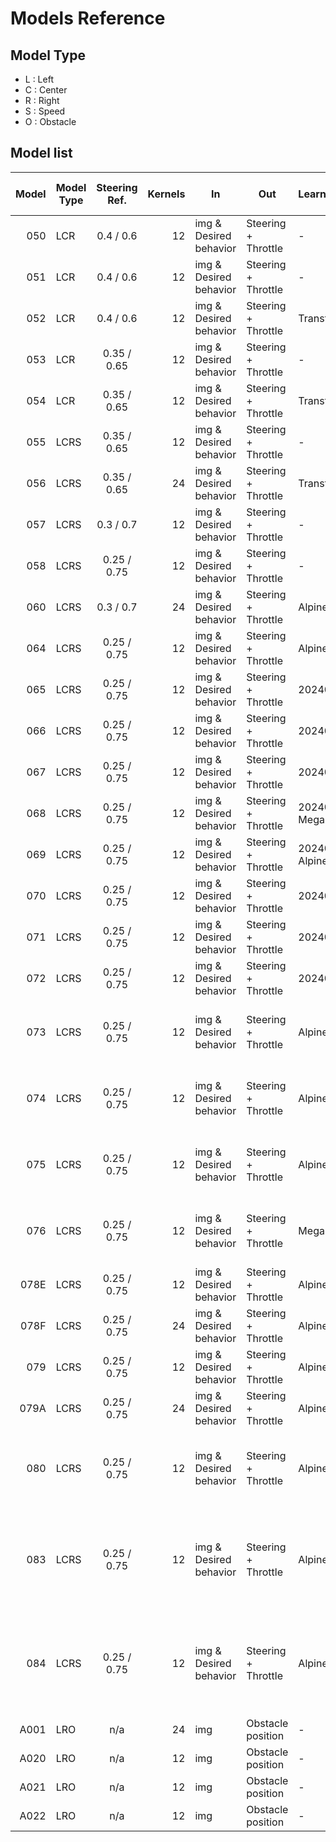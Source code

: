 # Models Reference

## Model Type

* L : Left
* C : Center
* R : Right
* S : Speed
* O : Obstacle

## Model list

| Model | Model Type | Steering Ref. | Kernels | In                     | Out                 | Learning Type                  | Val. Dataset | # Images | img Type | Val. Loss | Epoch | Angle Accuracy | Throttle Accuracy | Val. Angle Accuracy | Val. Throttle Accuracy | Max. dist. | Note                                                                             |
|------:|------------|:-------------:|--------:|------------------------|---------------------|:-------------------------------|:-------------|---------:|----------|----------:|------:|---------------:|------------------:|--------------------:|-----------------------:|-----------:|--------------------------------------------------------------------------------- |
|   050 | LCR        |   0.4 / 0.6   |      12 | img & Desired behavior | Steering + Throttle | -                              | Shuffle      |     60 K | Raw      |   0.12036 |    39 |              - |                 - |                   - |                      - |          - |                                                                                  |
|   051 | LCR        |   0.4 / 0.6   |      12 | img & Desired behavior | Steering + Throttle | -                              | Shuffle      |     72 K | Raw      |   0.18487 |    33 |              - |                 - |                   - |                      - |          - |                                                                                  |
|   052 | LCR        |   0.4 / 0.6   |      12 | img & Desired behavior | Steering + Throttle | Transfer from 50               | Shuffle      |     72 K | Raw      |   0.18065 |    46 |              - |                 - |                   - |                      - |          - |                                                                                  |
|   053 | LCR        |  0.35 / 0.65  |      12 | img & Desired behavior | Steering + Throttle | -                              | Shuffle      |     72 K | Raw      |   0.19021 |    35 |              - |                 - |                   - |                      - |          - |                                                                                  |
|   054 | LCR        |  0.35 / 0.65  |      12 | img & Desired behavior | Steering + Throttle | Transfer from 52               | Shuffle      |     72 K | Raw      |   0.13072 |    21 |              - |                 - |                   - |                      - |          - |                                                                                  |
|   055 | LCRS       |  0.35 / 0.65  |      12 | img & Desired behavior | Steering + Throttle | -                              | Shuffle      |     72 K | Raw      |   0.13679 |    26 |         0.9063 |            0.9885 |              0.9024 |                 0.9918 |          - |                                                                                  |
|   056 | LCRS       |  0.35 / 0.65  |      24 | img & Desired behavior | Steering + Throttle | Transfer from 52               | Shuffle      |     72 K | Raw      |   0.11870 |    18 |         0.9255 |            0.9899 |              0.9146 |                 0.9943 |          - |                                                                                  |
|   057 | LCRS       |   0.3 / 0.7   |      12 | img & Desired behavior | Steering + Throttle | -                              | Shuffle      |     72 K | Raw      |   0.13842 |    26 |         0.9180 |            0.9899 |              0.8993 |                 0.9925 |          - |                                                                                  |
|   058 | LCRS       |  0.25 / 0.75  |      12 | img & Desired behavior | Steering + Throttle | -                              | Shuffle      |     45 K | Raw      |   0.14651 |    17 |              - |                 - |                   - |                      - |          - |                                                                                  |
|   060 | LCRS       |   0.3 / 0.7   |      24 | img & Desired behavior | Steering + Throttle | Alpine                         | Shuffle      |     45 K | Raw      |   0.13537 |    34 |              - |                 - |                   - |                      - |          - |                                                                                  |
|   064 | LCRS       |  0.25 / 0.75  |      12 | img & Desired behavior | Steering + Throttle | Alpine                         | Shuffle      |     45 K | Raw      |   0.05494 |    36 |              - |                 - |                   - |                      - |          - |                                                                                  |
|   065 | LCRS       |  0.25 / 0.75  |      12 | img & Desired behavior | Steering + Throttle | 20240126 Alpine                | Shuffle      |     45 K | Raw      |   0.11178 |    18 |              - |                 - |                   - |                      - |          - |                                                                                  |
|   066 | LCRS       |  0.25 / 0.75  |      12 | img & Desired behavior | Steering + Throttle | 20240126 Megane                | Shuffle      |     45 K | Raw      |   0.10231 |    28 |              - |                 - |                   - |                      - |          - |                                                                                  |
|   067 | LCRS       |  0.25 / 0.75  |      12 | img & Desired behavior | Steering + Throttle | 20240126 Sandero               | Shuffle      |     45 K | Raw      |   0.10181 |    15 |              - |                 - |                   - |                      - |          - |                                                                                  |
|   068 | LCRS       |  0.25 / 0.75  |      12 | img & Desired behavior | Steering + Throttle | 20240126 Megane+Sandero        | Shuffle      |     90 K | Raw      |   0.10163 |    19 |              - |                 - |                   - |                      - |          - |                                                                                  |
|   069 | LCRS       |  0.25 / 0.75  |      12 | img & Desired behavior | Steering + Throttle | 20240126 Alpine+Megane+Sandero | Shuffle      |    135 K | Raw      |   0.10854 |    24 |              - |                 - |                   - |                      - |          - |                                                                                  |
|   070 | LCRS       |  0.25 / 0.75  |      12 | img & Desired behavior | Steering + Throttle | 20240126 Alpine                | Shuffle      |     83 K | Raw      |   0.05773 |    19 |              - |                 - |                   - |                      - |          - |                                                                                  |
|   071 | LCRS       |  0.25 / 0.75  |      12 | img & Desired behavior | Steering + Throttle | 20240126 Megane                | Shuffle      |     90 K | Raw      |   0.05369 |    17 |              - |                 - |                   - |                      - |          - |                                                                                  |
|   072 | LCRS       |  0.25 / 0.75  |      12 | img & Desired behavior | Steering + Throttle | 20240126 Sandero               | Shuffle      |     90 K | Raw      |   0.06030 |    25 |              - |                 - |                   - |                      - |          - |                                                                                  |
|   073 | LCRS       |  0.25 / 0.75  |      12 | img & Desired behavior | Steering + Throttle | Alpine                         | Shuffle      |     90 K | Raw      |   0.06155 |    24 |              - |                 - |                   - |                      - |          - | Correction angle caméra +3Rpx. Le modèle tire trop à droite                      |
|   074 | LCRS       |  0.25 / 0.75  |      12 | img & Desired behavior | Steering + Throttle | Alpine                         | Shuffle      |     90 K | Raw      |         ? |     ? |              - |                 - |                   - |                      - |          - | Correction angle caméra +2Rpx. Le modèle tire trop à droite                      |
|   075 | LCRS       |  0.25 / 0.75  |      12 | img & Desired behavior | Steering + Throttle | Alpine                         | Shuffle      |     45 K | Raw      |         ? |     ? |              - |                 - |                   - |                      - |          - | Correction angle caméra +1Rpx. Le modèle tire trop à droite                      |
|   076 | LCRS       |  0.25 / 0.75  |      12 | img & Desired behavior | Steering + Throttle | Megane                         | Shuffle      |     45 K | Raw      |         ? |     ? |              - |                 - |                   - |                      - |          - | Correction angle caméra +2Rpx. Le modèle tire trop à droite                      |
|  078E | LCRS       |  0.25 / 0.75  |      12 | img & Desired behavior | Steering + Throttle | Alpine                         | Shuffle      |     45 K | Raw      |   0.11750 |    24 |              - |                 - |                   - |                      - |          - |                                                                                  |
|  078F | LCRS       |  0.25 / 0.75  |      24 | img & Desired behavior | Steering + Throttle | Alpine                         | Shuffle      |     45 K | Raw      |   0.11511 |    19 |              - |                 - |                   - |                      - |          - |                                                                                  |
|   079 | LCRS       |  0.25 / 0.75  |      12 | img & Desired behavior | Steering + Throttle | Alpine                         | Shuffle      |     90 K | Raw      |   0.06247 |    19 |              - |                 - |                   - |                      - |          - | Avec comportement retour en piste                                                |
|  079A | LCRS       |  0.25 / 0.75  |      24 | img & Desired behavior | Steering + Throttle | Alpine                         | Shuffle      |     90 K | Raw      |   0.06482 |    22 |              - |                 - |                   - |                      - |          - | Avec comportement retour en piste                                                |
|   080 | LCRS       |  0.25 / 0.75  |      12 | img & Desired behavior | Steering + Throttle | Alpine                         | Shuffle      |     90 K | Raw      |   0.12416 |    22 |              - |                 - |                   - |                      - |          - | Avec comportement retour en piste. Compensation latence 2 img.                   |
|   083 | LCRS       |  0.25 / 0.75  |      12 | img & Desired behavior | Steering + Throttle | Alpine                         | Shuffle      |    195 K | Raw      |   0.13814 |    37 |              - |                 - |                   - |                      - |          - | Avec comportement retour en piste. Compensation latence 2 img. train split 80/20 |
|   084 | LCRS       |  0.25 / 0.75  |      12 | img & Desired behavior | Steering + Throttle | Alpine                         | Shuffle      |    195 K | Raw      |   0.13458 |    32 |              - |                 - |                   - |                      - |          - | Avec comportement retour en piste. Compensation latence 2 img. train split 80/20 |
|  A001 | LRO        |      n/a      |      24 | img                    | Obstacle position   | -                              | Shuffle      |     17 K | Raw      |   0.21497 |    14 |              - |                 - |                   - |                      - |        1.2 |                                                                                  |
|  A020 | LRO        |      n/a      |      12 | img                    | Obstacle position   | -                              | Shuffle      |     17 K | Raw      |   0.09710 |    16 |              - |                 - |                   - |                      - |        1.5 |                                                                                  |
|  A021 | LRO        |      n/a      |      12 | img                    | Obstacle position   | -                              | Shuffle      |     17 K | Raw      |   0.10870 |    15 |              - |                 - |                   - |                      - |        1.2 |                                                                                  |
|  A022 | LRO        |      n/a      |      12 | img                    | Obstacle position   | -                              | Shuffle      |     17 K | Raw      |   0.08259 |    17 |              - |                 - |                   - |                      - |        2.0 |                                                                                  |
